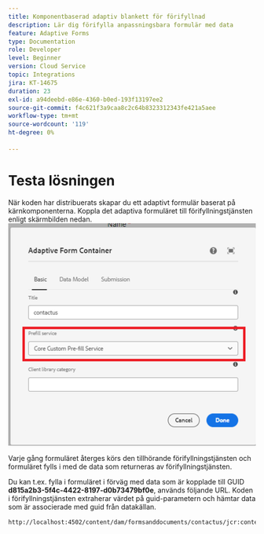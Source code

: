 ```yaml
---
title: Komponentbaserad adaptiv blankett för förifyllnad
description: Lär dig förifylla anpassningsbara formulär med data
feature: Adaptive Forms
type: Documentation
role: Developer
level: Beginner
version: Cloud Service
topic: Integrations
jira: KT-14675
duration: 23
exl-id: a94deebd-e86e-4360-b0ed-193f13197ee2
source-git-commit: f4c621f3a9caa8c2c64b8323312343fe421a5aee
workflow-type: tm+mt
source-wordcount: '119'
ht-degree: 0%

---
```


# Testa lösningen

När koden har distribuerats skapar du ett adaptivt formulär baserat på kärnkomponenterna. Koppla det adaptiva formuläret till förifyllningstjänsten enligt skärmbilden nedan.
![prefill-service](assets/pre-fill-service.png)

Varje gång formuläret återges körs den tillhörande förifyllningstjänsten och formuläret fylls i med de data som returneras av förifyllningstjänsten.

Du kan t.ex. fylla i formuläret i förväg med data som är kopplade till GUID **d815a2b3-5f4c-4422-8197-d0b73479bf0e**, används följande URL.
Koden i förifyllningstjänsten extraherar värdet på guid-parametern och hämtar data som är associerade med guid från datakällan.

```html
http://localhost:4502/content/dam/formsanddocuments/contactus/jcr:content?wcmmode=disabled&guid=d815a2b3-5f4c-4422-8197-d0b73479bf0e
```
